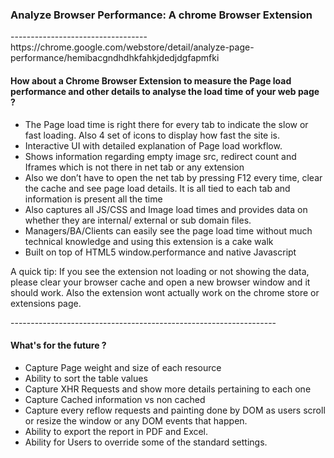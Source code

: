 <h3>Analyze Browser Performance: A chrome Browser Extension</h3>
----------------------------------
https://chrome.google.com/webstore/detail/analyze-page-performance/hemibacgndhdhkfahkjdedjdgfapmfki

<h4>How about a Chrome Browser Extension to measure the Page load performance and other details to analyse the load time of your web page ? </h4>
<ul>
<li>The Page load time is right there for every tab to indicate the slow or fast loading. Also 4 set of icons to display how fast the site is.</li>
<li>Interactive UI with detailed explanation of Page load workflow.</li>
<li>Shows information regarding empty image src, redirect count and Iframes which is not there in net tab or any extension</li>
<li>Also we don’t have to open the net tab by pressing F12 every time, clear the cache and see page load details. It is all tied to each tab and information is present all the time</li>
<li>Also captures all JS/CSS and Image load times and provides data on whether they are internal/ external or sub domain files.</li>
<li>Managers/BA/Clients can easily see the page load time without much technical knowledge and using this extension is a cake walk</li>
<li>Built on top of HTML5 window.performance and native Javascript</li>
</ul>

<p>A quick tip: If you see the extension not loading or not showing the data, please clear your browser cache and open a new browser window and it should work. Also the extension wont actually work on the chrome store or extensions page.</p>
------------------------------------------------------------------
<h4>What's for the future ? </h4>
<ul>
<li>Capture Page weight and size of each resource</li>
<li>Ability to sort the table values</li>
<li>Capture XHR Requests and show more details pertaining to each one</li>
<li>Capture Cached information vs non cached</li>
<li>Capture every reflow requests and painting done by DOM as users scroll or resize the window or any DOM events that happen.</li>
<li>Ability to export the report in PDF and Excel.</li>
<li>Ability for Users to override some of the standard settings.</li>
</ul>